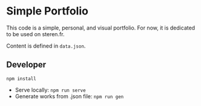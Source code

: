# Simple Portfolio

This code is a simple, personal, and visual portfolio.
For now, it is dedicated to be used on steren.fr.

Content is defined in `data.json`.

## Developer

`npm install`

*  Serve locally: `npm run serve`
* Generate works from .json file: `npm run gen`
